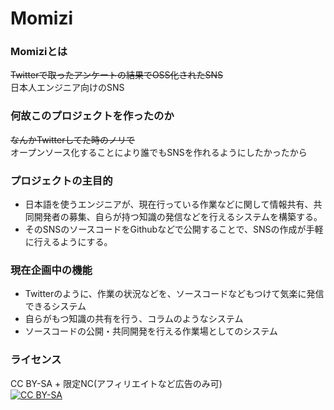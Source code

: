 # Momizi
### Momiziとは
~~Twitterで取ったアンケートの結果でOSS化されたSNS~~  
日本人エンジニア向けのSNS

### 何故このプロジェクトを作ったのか
~~なんかTwitterしてた時のノリで~~  
オープンソース化することにより誰でもSNSを作れるようにしたかったから

### プロジェクトの主目的
* 日本語を使うエンジニアが、現在行っている作業などに関して情報共有、共同開発者の募集、自らが持つ知識の発信などを行えるシステムを構築する。
* そのSNSのソースコードをGithubなどで公開することで、SNSの作成が手軽に行えるようにする。

### 現在企画中の機能
* Twitterのように、作業の状況などを、ソースコードなどもつけて気楽に発信できるシステム
* 自らがもつ知識の共有を行う、コラムのようなシステム
* ソースコードの公開・共同開発を行える作業場としてのシステム


### ライセンス
CC BY-SA + 限定NC(アフィリエイトなど広告のみ可)  
[![CC BY-SA](https://licensebuttons.net/l/by-sa/2.1/jp/88x31.png "CC BY-SA")](https://creativecommons.org/licenses/by-sa/2.1/jp/)
